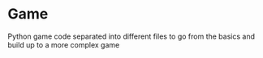# Game 
Python game code separated into different files to go from the basics and build up to a more complex game
